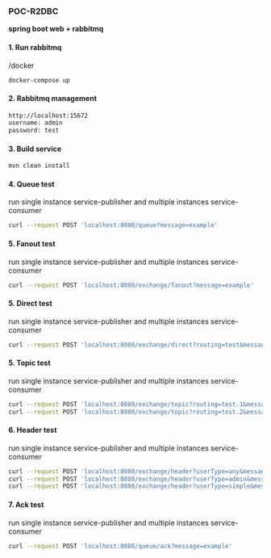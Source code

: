 ### **POC-R2DBC**
**spring boot web + rabbitmq**

#### 1. Run rabbitmq
/docker
```bash
docker-compose up
```

#### 2. Rabbitmq management
```bash
http://localhost:15672
username: admin
password: test
```

#### 3. Build service
```bash
mvn clean install
```

#### 4. Queue test
run single instance service-publisher and multiple instances service-consumer
```bash
curl --request POST 'localhost:8080/queue?message=example'
```

#### 5. Fanout test
run single instance service-publisher and multiple instances service-consumer
```bash
curl --request POST 'localhost:8080/exchange/fanout?message=example'
```

#### 5. Direct test
run single instance service-publisher and multiple instances service-consumer
```bash
curl --request POST 'localhost:8080/exchange/direct?routing=test&message=example'
```

#### 5. Topic test
run single instance service-publisher and multiple instances service-consumer
```bash
curl --request POST 'localhost:8080/exchange/topic?routing=test.1&message=example'
curl --request POST 'localhost:8080/exchange/topic?routing=test.2&message=example'
```

#### 6. Header test
run single instance service-publisher and multiple instances service-consumer
```bash
curl --request POST 'localhost:8080/exchange/header?userType=any&message=example'
curl --request POST 'localhost:8080/exchange/header?userType=admin&message=example'
curl --request POST 'localhost:8080/exchange/header?userType=simple&message=example'
```

#### 7. Ack test
run single instance service-publisher and multiple instances service-consumer
```bash
curl --request POST 'localhost:8080/queue/ack?message=example'
```
